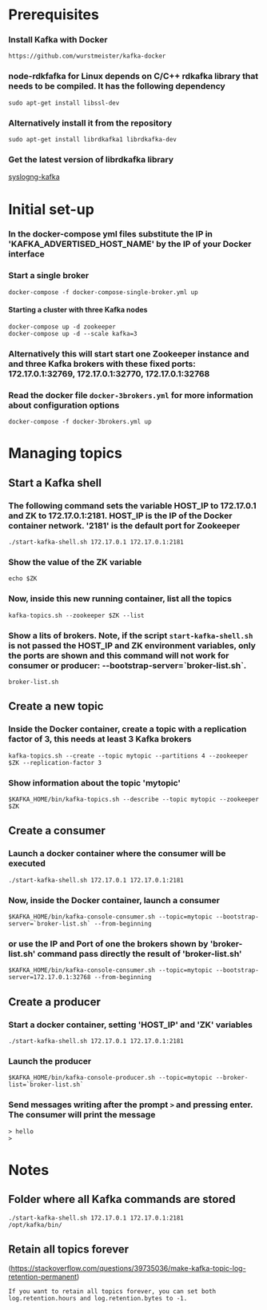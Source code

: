 # Prerequisites
### Install Kafka with Docker
```
https://github.com/wurstmeister/kafka-docker
```

### node-rdkfafka for Linux depends on C/C++ rdkafka library that needs to be compiled. It has the following dependency
```
sudo apt-get install libssl-dev
```

### Alternatively install it from the repository
```
sudo apt-get install librdkafka1 librdkafka-dev
```

### Get the latest version of librdkafka library
[syslogng-kafka](http://syslogng-kafka.readthedocs.io/en/latest/installation_librdkafka.html)


# Initial set-up
### In the docker-compose yml files substitute the IP in 'KAFKA_ADVERTISED_HOST_NAME' by the IP of your Docker interface

### Start a single broker
```
docker-compose -f docker-compose-single-broker.yml up
```

#### Starting a cluster with three Kafka nodes
```
docker-compose up -d zookeeper
docker-compose up -d --scale kafka=3
```

### Alternatively this will start start one Zookeeper instance and and three Kafka brokers with these fixed ports: 172.17.0.1:32769, 172.17.0.1:32770, 172.17.0.1:32768 
### Read the docker file `docker-3brokers.yml` for more information about configuration options
```
docker-compose -f docker-3brokers.yml up
```

# Managing topics
## Start a Kafka shell
### The following command sets the variable HOST_IP to 172.17.0.1 and ZK to 172.17.0.1:2181. HOST_IP is the IP of the Docker container network. '2181' is the default port for Zookeeper
```
./start-kafka-shell.sh 172.17.0.1 172.17.0.1:2181
```

### Show the value of the ZK variable
```
echo $ZK
```

### Now, inside this new running container, list all the topics
```
kafka-topics.sh --zookeeper $ZK --list
```

### Show a lits of brokers. Note, if the script `start-kafka-shell.sh` is not passed the HOST_IP and ZK environment variables, only the ports are shown and this command will not work for consumer or producer: --bootstrap-server=\`broker-list.sh\`.
```
broker-list.sh
```

## Create a new topic
### Inside the Docker container, create a topic with a replication factor of 3, this needs at least 3 Kafka brokers
```
kafka-topics.sh --create --topic mytopic --partitions 4 --zookeeper $ZK --replication-factor 3
```

### Show information about the topic 'mytopic'
```
$KAFKA_HOME/bin/kafka-topics.sh --describe --topic mytopic --zookeeper $ZK
```

## Create a consumer
### Launch a docker container where the consumer will be executed
```
./start-kafka-shell.sh 172.17.0.1 172.17.0.1:2181
```

### Now, inside the Docker container, launch a consumer
```
$KAFKA_HOME/bin/kafka-console-consumer.sh --topic=mytopic --bootstrap-server=`broker-list.sh` --from-beginning
```

### or use the IP and Port of one the brokers shown by 'broker-list.sh' command pass directly the result of 'broker-list.sh'
```
$KAFKA_HOME/bin/kafka-console-consumer.sh --topic=mytopic --bootstrap-server=172.17.0.1:32768 --from-beginning
```


## Create a producer
### Start a docker container, setting 'HOST_IP' and 'ZK' variables
```
./start-kafka-shell.sh 172.17.0.1 172.17.0.1:2181
```

### Launch the producer
```
$KAFKA_HOME/bin/kafka-console-producer.sh --topic=mytopic --broker-list=`broker-list.sh`
```

### Send messages writing after the prompt `>` and pressing enter. The consumer will print the message
```
> hello
>
```




# Notes
## Folder where all Kafka commands are stored
```
./start-kafka-shell.sh 172.17.0.1 172.17.0.1:2181
/opt/kafka/bin/
```

## Retain all topics forever
(https://stackoverflow.com/questions/39735036/make-kafka-topic-log-retention-permanent)
```
If you want to retain all topics forever, you can set both log.retention.hours and log.retention.bytes to -1.
```

